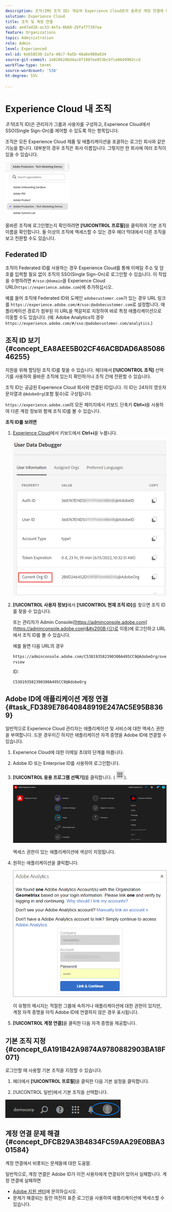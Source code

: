 ```yaml
---
description: 조직(IMS 조직 ID) 개요와 Experience Cloud로의 솔루션 계정 연결에 대해 알아봅니다.
solution: Experience Cloud
title: 조직 및 계정 연결
uuid: ae47ad18-ac33-4efa-8b68-2bfaf77397aa
feature: Organizations
topic: Administration
role: Admin
level: Experienced
exl-id: 6eb58530-2a7a-48c7-9a5b-48a6e980a034
source-git-commit: 1e0206286d4ac0f1987ee053bcbfce8649902ccd
workflow-type: tm+mt
source-wordcount: '538'
ht-degree: 55%

---
```


# Experience Cloud 내 조직

*조직*(조직 ID)은 관리자가 그룹과 사용자를 구성하고, Experience Cloud에서 SSO(Single Sign-On)를 제어할 수 있도록 하는 항목입니다.

조직은 모든 Experience Cloud 제품 및 애플리케이션을 포괄하는 로그인 회사와 같은 기능을 합니다. 대부분의 경우 조직은 회사 이름입니다. 그렇지만 한 회사에 여러 조직이 있을 수 있습니다.

![Experience Cloud 조직](../assets/organizations-menu.png)

올바른 조직에 로그인했는지 확인하려면 **[!UICONTROL 프로필]**&#x200B;을 클릭하여 기본 조직 이름을 확인합니다. 둘 이상의 조직에 액세스할 수 있는 경우 헤더 막대에서 다른 조직을 보고 전환할 수도 있습니다.

## Federated ID

조직이 Federated ID를 사용하는 경우 Experience Cloud를 통해 이메일 주소 및 암호를 입력할 필요 없이 조직의 SSO(Single Sign-On)로 로그인할 수 있습니다. 이 작업을 수행하려면 `#/sso:@domain`을 Experience Cloud URL(`https://experience.adobe.com`)에 추가하십시오.

예를 들어 조직에 Federated ID와 도메인 `adobecustomer.com`가 있는 경우 URL 링크를 `https://experience.adobe.com/#/sso:@adobecustomer.com`로 설정합니다. 애플리케이션 경로가 첨부된 이 URL을 책갈피로 지정하여 바로 특정 애플리케이션으로 이동할 수도 있습니다. (예: Adobe Analytics의 경우 `https://experience.adobe.com/#/sso:@adobecustomer.com/analytics`.)

## 조직 ID 보기 {#concept_EA8AEE5B02CF46ACBDAD6A8508646255}

지원을 위해 할당된 조직 ID를 찾을 수 있습니다. 헤더에서 **[!UICONTROL 조직]** 선택기를 사용하여 올바른 조직에 있는지 확인하거나 조직 간에 전환할 수 있습니다.

조직 ID는 공급된 Experience Cloud 회사와 연결된 ID입니다. 이 ID는 24자의 영숫자 문자열과 `@AdobeOrg`(포함 필수)로 구성됩니다.

`https://experience.adobe.com`의 모든 페이지에서 키보드 단축키 **Ctrl+i**&#x200B;을 사용하여 다른 계정 정보와 함께 조직 ID를 볼 수 있습니다.

**조직 ID를 보려면**

1. [Experience Cloud](https://experience.adobe.com)에서 키보드에서 **Ctrl+i**&#x200B;을 누릅니다.

   ![할당된 조직 ID](../assets/assigned-organization.png)

1. **[!UICONTROL 사용자 정보]**&#x200B;에서 **[!UICONTROL 현재 조직 ID]**&#x200B;를 찾으면 조직 ID를 찾을 수 있습니다.

   또는 관리자가 Admin Console([https://adminconsole.adobe.com](https://adminconsole.adobe.com)&#x200B;(으)로 이동)에 로그인하고 URL에서 조직 ID를 볼 수 있습니다.

   예를 들면 다음 URL의 경우

   `https://adminconsole.adobe.com/C538193582390300A495CC9@AdobeOrg/overview`

   ID:

   `C538193582390300A495CC9@AdobeOrg`

## Adobe ID에 애플리케이션 계정 연결 {#task_FD389E78640848919E247AC5E95B8369}

일반적으로 Experience Cloud 관리자는 애플리케이션 및 서비스에 대한 액세스 권한을 부여합니다. 드문 경우이긴 하지만 애플리케이션 자격 증명을 Adobe ID에 연결할 수 있습니다.

1. Experience Cloud에 대한 이메일 초대의 단계를 따릅니다.

1. Adobe ID 또는 Enterprise ID를 사용하여 로그인합니다.

1. **[!UICONTROL 응용 프로그램 선택기]**&#x200B;를 클릭합니다. ( ![메뉴](../assets/apps-icon.png)).

   ![Adobe ID에 애플리케이션 계정 연결](../assets/solutions-active.png)

   액세스 권한이 있는 애플리케이션에 색상이 지정됩니다.

1. 원하는 애플리케이션을 클릭합니다.

   ![응용 프로그램 클릭](../assets/analytics-link-accounts.png)

   이 유형의 메시지는 적절한 그룹에 속하거나 애플리케이션에 대한 권한이 있지만, 계정 자격 증명을 아직 Adobe ID에 연결하지 않은 경우 표시됩니다.

1. **[!UICONTROL 계정 연결]**&#x200B;을 클릭한 다음 자격 증명을 제공합니다.

## 기본 조직 지정 {#concept_6A191B42A9874A9780882903BA18F071}

로그인할 때 사용할 기본 조직을 지정할 수 있습니다.

1. 헤더에서 **[!UICONTROL 프로필]**&#x200B;을 클릭한 다음 기본 설정을 클릭합니다.

1. [!UICONTROL 일반]에서 기본 조직을 선택합니다.


![프로필 편집](../assets/edit-profile.png)

## 계정 연결 문제 해결 {#concept_DFCB29A3B4834FC59AA29E0BBA301584}

계정 연결에서 비롯되는 문제들에 대한 도움말.

일반적으로, 계정 연결은 Adobe ID가 이전 사용자에게 연결되어 있어서 실패합니다. 계정 연결에 실패하면

* [Adobe 지원 센터](https://experienceleague.adobe.com/?support-solution=General#support)에 문의하십시오.
* 문제가 해결되는 동안 여전히 표준 로그인을 사용하여 애플리케이션에 액세스할 수 있습니다.
